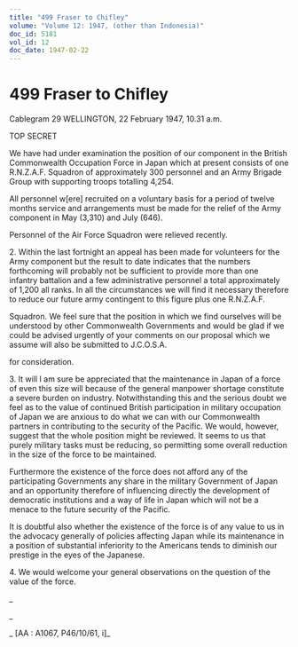 ```yaml
---
title: "499 Fraser to Chifley"
volume: "Volume 12: 1947, (other than Indonesia)"
doc_id: 5181
vol_id: 12
doc_date: 1947-02-22
---
```


# 499 Fraser to Chifley

Cablegram 29 WELLINGTON, 22 February 1947, 10.31 a.m.

TOP SECRET

We have had under examination the position of our component in the British Commonwealth Occupation Force in Japan which at present consists of one R.N.Z.A.F. Squadron of approximately 300 personnel and an Army Brigade Group with supporting troops totalling 4,254.

All personnel w[ere] recruited on a voluntary basis for a period of twelve months service and arrangements must be made for the relief of the Army component in May (3,310) and July (646).

Personnel of the Air Force Squadron were relieved recently.

2\. Within the last fortnight an appeal has been made for volunteers for the Army component but the result to date indicates that the numbers forthcoming will probably not be sufficient to provide more than one infantry battalion and a few administrative personnel a total approximately of 1,200 all ranks. In all the circumstances we will find it necessary therefore to reduce our future army contingent to this figure plus one R.N.Z.A.F.

Squadron. We feel sure that the position in which we find ourselves will be understood by other Commonwealth Governments and would be glad if we could be advised urgently of your comments on our proposal which we assume will also be submitted to J.C.O.S.A.

for consideration.

3\. It will I am sure be appreciated that the maintenance in Japan of a force of even this size will because of the general manpower shortage constitute a severe burden on industry. Notwithstanding this and the serious doubt we feel as to the value of continued British participation in military occupation of Japan we are anxious to do what we can with our Commonwealth partners in contributing to the security of the Pacific. We would, however, suggest that the whole position might be reviewed. It seems to us that purely military tasks must be reducing, so permitting some overall reduction in the size of the force to be maintained.

Furthermore the existence of the force does not afford any of the participating Governments any share in the military Government of Japan and an opportunity therefore of influencing directly the development of democratic institutions and a way of life in Japan which will not be a menace to the future security of the Pacific.

It is doubtful also whether the existence of the force is of any value to us in the advocacy generally of policies affecting Japan while its maintenance in a position of substantial inferiority to the Americans tends to diminish our prestige in the eyes of the Japanese.

4\. We would welcome your general observations on the question of the value of the force.

_

_

_ [AA : A1067, P46/10/61, i]_
